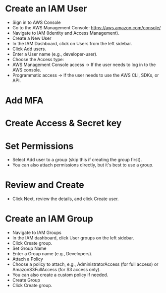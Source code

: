 # Create an IAM User
- Sign in to AWS Console
- Go to the AWS Management Console: https://aws.amazon.com/console/
- Navigate to IAM (Identity and Access Management).
- Create a New User
- In the IAM Dashboard, click on Users from the left sidebar.
- Click Add users.
- Enter a User name (e.g., developer-user).
- Choose the Access type:
- AWS Management Console access → If the user needs to log in to the AWS console.
- Programmatic access → If the user needs to use the AWS CLI, SDKs, or API.

# Add MFA

# Create Access & Secret key

# Set Permissions
- Select Add user to a group (skip this if creating the group first).
- You can also attach permissions directly, but it's best to use a group.

# Review and Create
- Click Next, review the details, and click Create user.

# Create an IAM Group
- Navigate to IAM Groups
- In the IAM dashboard, click User groups on the left sidebar.
- Click Create group.
- Set Group Name
- Enter a Group name (e.g., Developers).
- Attach a Policy
- Choose a policy to attach, e.g., AdministratorAccess (for full access) or AmazonS3FullAccess (for S3 access only).
- You can also create a custom policy if needed.
- Create Group
- Click Create group.